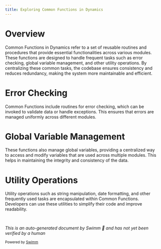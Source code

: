 ```yaml
---
title: Exploring Common Functions in Dynamics
---
```

# Overview

Common Functions in Dynamics refer to a set of reusable routines and procedures that provide essential functionalities across various modules. These functions are designed to handle frequent tasks such as error checking, global variable management, and other utility operations. By centralizing these common tasks, the codebase ensures consistency and reduces redundancy, making the system more maintainable and efficient.

# Error Checking

Common Functions include routines for error checking, which can be invoked to validate data or handle exceptions. This ensures that errors are managed uniformly across different modules.

# Global Variable Management

These functions also manage global variables, providing a centralized way to access and modify variables that are used across multiple modules. This helps in maintaining the integrity and consistency of the data.

# Utility Operations

Utility operations such as string manipulation, date formatting, and other frequently used tasks are encapsulated within Common Functions. Developers can use these utilities to simplify their code and improve readability.

&nbsp;

*This is an auto-generated document by Swimm 🌊 and has not yet been verified by a human*

<SwmMeta version="3.0.0" repo-id="Z2l0aHViJTNBJTNBT3BlbkVkZ2VfUmV0aXJlZF9Qcm9kdWN0cyUzQSUzQVBBUFA5Mg==" repo-name="OpenEdge_Retired_Products"><sup>Powered by [Swimm](/)</sup></SwmMeta>
